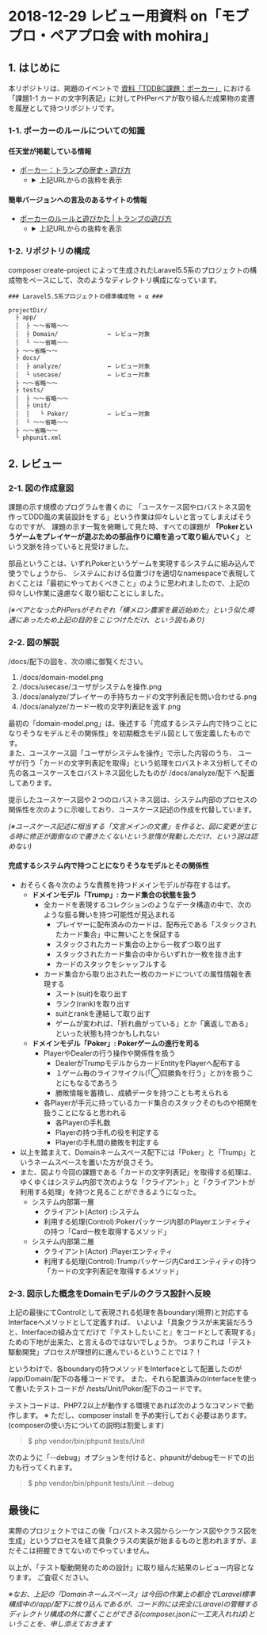 # 2018-12-29 レビュー用資料 on「モブプロ・ペアプロ会 with mohira」

## 1. はじめに

本リポジトリは、掲題のイベントで [資料「TDDBC課題：ポーカー」](http://devtesting.jp/tddbc/?TDDBC仙台07%2F課題) における「課題1-1 カードの文字列表記」に対してPHPerペアが取り組んだ成果物の変遷を履歴として持つリポジトリです。

### 1-1. ポーカーのルールについての知識

#### 任天堂が掲載している情報
     
* [ポーカー：トランプの歴史・遊び方](https://www.nintendo.co.jp/n09/trump_games/poker/index.html)
    * <details><summary>上記URLからの抜粋を表示</summary>

          遊び方
              1.各プレイヤーは参加チップとして1枚ずつ場に出します。
          
              2.親は、よく切ったカードを左側の人から順に1枚ずつ伏せて、手持ちが5枚ずつになるように
                配ります。残りはストックとします。
          
              3.配られた手札を見て、親の左側の人から「ビッド」か「パス」かを順に宣言していきます。
                誰か1人がビッドしたら、それ以後の人はパスできません。
          
              4.最初にビッドする人は、チップの枚数を言って場に出します。
                (チップは最高何枚までと、決めておいた方がよいでしょう。)
          
              5.次の人からは、コールかレイズかドロップでゲームを進めます。レイズする人は、チップの枚数を
                言わねばなりません。
          
              6.最高のビッドに対して、誰もレイズをしないままに1巡したら、第1回目のビッドは終りです。
          
              7.ゲームに残った人が3人以上いた場合は、親の左側に近い人から手札を交換、ドローをします。
          
              8.より強い役をつくるために、手札の中の不要なカードを場に伏せて出し、捨てた枚数だけ
                親からもらいます。親は自分で交換しますが、何枚交換したかを告げます。
                そして、それぞれ新しい手札を検討します。
          
              9.ストック・カードがなくなった時は、捨て札を集めてよく切り、使います。
          
             10.ドローが済むと、第2回目のビッドです。新しい手札を検討し、第1回目の最初にビッドした
                人から「ビッド」か「チェック」の宣言をしていきます。
                この時、誰か1人がビッドをしたら、それ以降の人はチェックできません。
          
             11.そして前回同様にコール・レイズ・ドロップをしてゲームを進めます。
          
             12.最高のビッドに対して誰もレイズしないまま1巡した時、このせりは終了です。手札を公開し、
                他のプレイヤーと比べます。その中で最強のポーカー・ハンド(役)をもった人が勝ちとなり、
                場にあるチップを全部獲得します。
          
             13.また、他のすべてのプレイヤーがドロップをした場合も同じです。
          
             14.こうして何回かゲームを続け、最終的には1番多くのチップを持っている人から順に、
                1位、2位、3位……となります。

      </details>

#### 簡単バージョンへの言及のあるサイトの情報

* [ポーカーのルールと遊びかた | トランプの遊び方](https://www.card-asobi.com/poker.html)
     * <details><summary>上記URLからの抜粋を表示</summary>

               ポーカーかんたんバーションのルール・進め方
               
               ドローポーカーのかんたんバージョンを紹介（しょうかい）します。
               チップはかけないで行うトランプゲームです。
               3回トランプを交換して、組み合わせが一番強い人が勝ちです。

               1.カードを配る
               親の役の人は1人5枚ずつカードを裏向きに配って、残りは山札（やまふだ）にします。 

               2.手札を交換（こうかん）する
               親の左どなりの人から順番に、自分の手札のいらないカードを山札と交換できます。
               1枚～5枚自由に変えることができます。

               3.手札の一番強い人が勝ち
               ぜんいんが3回カードを交換したら終わりです。

               それぞれの手札をみせて、1番強い組み合わせの人が勝ちです。

     </details>
 
### 1-2. リポジトリの構成

composer create-project によって生成されたLaravel5.5系のプロジェクトの構成物をベースにして、次のようなディレクトリ構成になっています。

```
### Laravel5.5系プロジェクトの標準構成物 + α ###

projectDir/
  ├ app/
  │  ├ ～～省略～～
  │  ├ Domain/              ← レビュー対象
  │  └ ～～省略～～
  ├ ～～省略～～
  ├ docs/
  │  ├ analyze/             ← レビュー対象
  │  └ usecase/             ← レビュー対象
  ├ ～～省略～～
  ├ tests/
  │  ├ ～～省略～～
  │  ├ Unit/
  │  │   └ Poker/           ← レビュー対象
  │  └ ～～省略～～
  ├ ～～省略～～
  └ phpunit.xml

```

## 2. レビュー

### 2-1. 図の作成意図

課題の示す規模のプログラムを書くのに
「ユースケース図やロバストネス図を作ってDDD風の実装設計をする」という作業は仰々しいと言ってしまえばそうなのですが、
課題の示す一覧を俯瞰して見た時、すべての課題が **「Pokerというゲームをプレイヤーが遊ぶための部品作りに順を追って取り組んでいく」** という文脈を持っていると見受けました。

部品ということは、いずれPokerというゲームを実現するシステムに組み込んで使うでしょうから、
システムにおける位置づけを適切なnamespaceで表現しておくことは「最初にやっておくべきこと」のように思われましたので、上記の仰々しい作業に遠慮なく取り組むことにしました。

*(※ペアとなったPHPersがそれぞれ「横メロン農家を最近始めた」という似た境遇にあったため上記の目的をこじつけただけ、という説もあり)*

### 2-2. 図の解説

/docs/配下の図を、次の順に御覧ください。

1. /docs/domain-model.png
1. /docs/usecase/ユーザがシステムを操作.png
2. /docs/analyze/プレイヤーの手持ちカードの文字列表記を問い合わせる.png
3. /docs/analyze/カード一枚の文字列表記を返す.png

最初の「domain-model.png」は、後述する「完成するシステム内で持つことになりそうなモデルとその関係性」を初期概念モデル図として仮定義したものです。  
また、ユースケース図「ユーザがシステムを操作」で示した内容のうち、
ユーザが行う「カードの文字列表記を取得」という処理をロバストネス分析してその先の各ユースケースをロバストネス図化したものが
/docs/analyze/配下
へ配置してあります。

提示したユースケース図や２つのロバストネス図は、システム内部のプロセスの関係性を次のように示唆しており、ユースケース記述の作成を代替しています。

*(※ユースケース記述に相当する「文言メインの文書」を作ると、図に変更が生じる時に修正が面倒なので書きたくないという怠惰が発動しただけ、という説は認めない)*

#### 完成するシステム内で持つことになりそうなモデルとその関係性

* おそらく各々次のような責務を持つドメインモデルが存在するはず。
    * **ドメインモデル「Trump」: カード集合の状態を扱う**
        * 全カードを表現するコレクションのようなデータ構造の中で、次のような振る舞いを持つ可能性が見込まれる
            * プレイヤーに配布済みのカードは、配布元である「スタックされたカード集合」中に無いことを保証する
            * スタックされたカード集合の上から一枚ずつ取り出す
            * スタックされたカード集合の中からいずれか一枚を抜き出す
            * カードのスタックをシャッフルする
        * カード集合から取り出された一枚のカードについての属性情報を表現する
            * スート(suit)を取り出す
            * ランク(rank)を取り出す
            * suitとrankを連結して取り出す
            * ゲームが変われば、「折れ曲がっている」とか「裏返しである」といった状態も持つかもしれない
    * **ドメインモデル「Poker」: Pokerゲームの進行を司る**
        * PlayerやDealerの行う操作や関係性を扱う
            * DealerがTrumpモデルからカードEntityをPlayerへ配布する
            * １ゲーム毎のライフサイクル(「◯回勝負を行う」とか)を扱うことにもなるであろう
            * 勝敗情報を蓄積し、成績データを持つことも考えられる
        * 各Playerが手元に持っているカード集合のスタックそのものや相関を扱うことになると思われる
            * 各Playerの手札数
            * Playerの持つ手札の役を判定する
            * Playerの手札間の勝敗を判定する
* 以上を踏まえて、Domainネームスペース配下には「Poker」と「Trump」というネームスペースを置いた方が良さそう。
* また、図より今回の課題である「カードの文字列表記」を取得する処理は、ゆくゆくはシステム内部で次のような「クライアント」と「クライアントが利用する処理」を持つと見ることができるようになった。
    * システム内部第一層
        * クライアント(Actor)  :システム
        * 利用する処理(Control):Pokerパッケージ内部のPlayerエンティティの持つ「Card一枚を取得するメソッド」
    * システム内部第二層
        * クライアント(Actor)  :Playerエンティティ
        * 利用する処理(Control):Trumpパッケージ内Cardエンティティの持つ「カードの文字列表記を取得するメソッド」

### 2-3. 図示した概念をDomainモデルのクラス設計へ反映

上記の最後にてControlとして表現される処理を各boundary(境界)と対応するInterfaceへメソッドとして定義すれば、
いよいよ「具象クラスが未実装だろうと、Interfaceの組み立てだけで『テストしたいこと』をコードとして表現する」ための下地が出来た、と言えるのではないでしょうか。
つまりこれは「テスト駆動開発」プロセスが理想的に進んでいるということでは？！

というわけで、各boundaryの持つメソッドをInterfaceとして配置したのが
/app/Domain/配下の各種コードです。
また、それら配置済みのInterfaceを使って書いたテストコードが
/tests/Unit/Poker/配下のコードです。

テストコードは、PHP7.2以上が動作する環境であれば次のようなコマンドで動作します。
※ ただし、composer install を予め実行しておく必要はあります。(composerの使い方についての説明は割愛します)
> $ php vendor/bin/phpunit tests/Unit

次のように「--debug」オプションを付けると、phpunitがdebugモードでの出力も行ってくれます。
> $ php vendor/bin/phpunit tests/Unit --debug



## 最後に

実際のプロジェクトではこの後「ロバストネス図からシーケンス図やクラス図を生成」というプロセスを経て具象クラスの実装が始まるものと思われますが、まだそこは把握できてないのでやっていません。

以上が、「テスト駆動開発のための設計」に取り組んだ結果のレビュー内容となります。
ご査収ください。


*※なお、上記の「Domainネームスペース」は今回の作業上の都合でLaravel標準構成中の/app/配下に放り込んであるが、コード的には完全にLaravelの管轄するディレクトリ構成の外に置くことができる(composer.jsonに一工夫入れれば)ということを、申し添えておきます*


